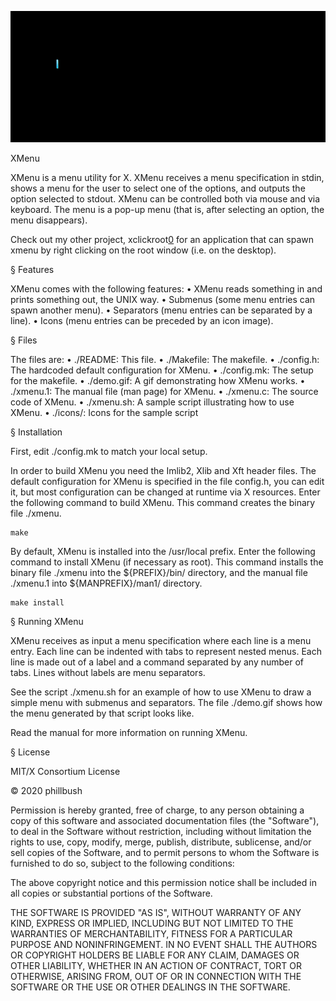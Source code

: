 <p align="center">
  <img src="/demo.gif", title="demo"/>
</p>		 
                                 XMenu
				 
XMenu is a menu utility for X.
XMenu receives a menu specification in stdin, shows a menu for the user
to select one of the options, and outputs the option selected to stdout.
XMenu can be controlled both via mouse and via keyboard.  The menu is a
pop-up menu (that is, after selecting an option, the menu disappears).

Check out my other project, xclickroot[0] for an application that can
spawn xmenu by right clicking on the root window (i.e. on the desktop).

[0]: https://github.com/phillbush/xclickroot


§ Features

XMenu comes with the following features:
• XMenu reads something in and prints something out, the UNIX way.
• Submenus (some menu entries can spawn another menu).
• Separators (menu entries can be separated by a line).
• Icons (menu entries can be preceded by an icon image).


§ Files

The files are:
• ./README:     This file.
• ./Makefile:   The makefile.
• ./config.h:   The hardcoded default configuration for XMenu.
• ./config.mk:  The setup for the makefile.
• ./demo.gif:   A gif demonstrating how XMenu works.
• ./xmenu.1:    The manual file (man page) for XMenu.
• ./xmenu.c:    The source code of XMenu.
• ./xmenu.sh:   A sample script illustrating how to use XMenu.
• ./icons/:     Icons for the sample script


§ Installation

First, edit ./config.mk to match your local setup.

In order to build XMenu you need the Imlib2, Xlib and Xft header files.
The default configuration for XMenu is specified in the file config.h,
you can edit it, but most configuration can be changed at runtime via
X resources.  Enter the following command to build XMenu.  This command
creates the binary file ./xmenu.

	make

By default, XMenu is installed into the /usr/local prefix.  Enter the
following command to install XMenu (if necessary as root).  This command
installs the binary file ./xmenu into the ${PREFIX}/bin/ directory, and
the manual file ./xmenu.1 into ${MANPREFIX}/man1/ directory.

	make install


§ Running XMenu

XMenu receives as input a menu specification where each line is a menu
entry.  Each line can be indented with tabs to represent nested menus.
Each line is made out of a label and a command separated by any number
of tabs.  Lines without labels are menu separators.

See the script ./xmenu.sh for an example of how to use XMenu to draw a
simple menu with submenus and separators.  The file ./demo.gif shows how
the menu generated by that script looks like.

Read the manual for more information on running XMenu.


§ License

MIT/X Consortium License

© 2020 phillbush

Permission is hereby granted, free of charge, to any person obtaining a
copy of this software and associated documentation files (the "Software"),
to deal in the Software without restriction, including without limitation
the rights to use, copy, modify, merge, publish, distribute, sublicense,
and/or sell copies of the Software, and to permit persons to whom the
Software is furnished to do so, subject to the following conditions:

The above copyright notice and this permission notice shall be included in
all copies or substantial portions of the Software.

THE SOFTWARE IS PROVIDED "AS IS", WITHOUT WARRANTY OF ANY KIND, EXPRESS OR
IMPLIED, INCLUDING BUT NOT LIMITED TO THE WARRANTIES OF MERCHANTABILITY,
FITNESS FOR A PARTICULAR PURPOSE AND NONINFRINGEMENT.  IN NO EVENT SHALL
THE AUTHORS OR COPYRIGHT HOLDERS BE LIABLE FOR ANY CLAIM, DAMAGES OR OTHER
LIABILITY, WHETHER IN AN ACTION OF CONTRACT, TORT OR OTHERWISE, ARISING
FROM, OUT OF OR IN CONNECTION WITH THE SOFTWARE OR THE USE OR OTHER
DEALINGS IN THE SOFTWARE.
